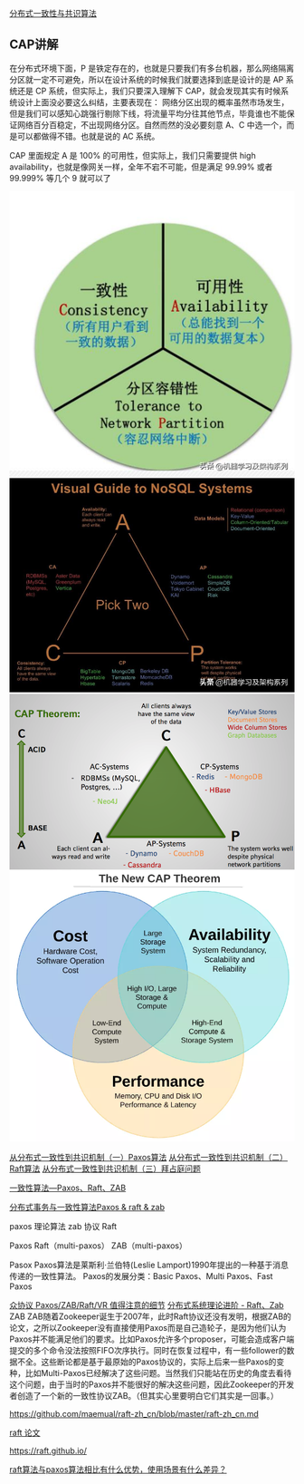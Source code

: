 [分布式一致性与共识算法](https://www.jianshu.com/p/f73cee95821e)

## CAP讲解
在分布式环境下面，P 是铁定存在的，也就是只要我们有多台机器，那么网络隔离分区就一定不可避免，所以在设计系统的时候我们就要选择到底是设计的是 AP 系统还是 CP 系统，但实际上，我们只要深入理解下 CAP，就会发现其实有时候系统设计上面没必要这么纠结，主要表现在：
网络分区出现的概率虽然市场发生，但是我们可以感知心跳强行剔除下线，将流量平均分往其他节点，毕竟谁也不能保证网络百分百稳定，不出现网络分区。自然而然的没必要刻意 A、C 中选一个，而是可以都做得不错。也就是说的 AC 系统。

CAP 里面规定 A 是 100% 的可用性，但实际上，我们只需要提供 high availability，也就是像网关一样，全年不宕不可能，但是满足 99.99% 或者 99.999% 等几个 9 就可以了

![](../img/cap-1.jpeg)
![](../img/cap-2.jpeg)
![](../img/cap-3.png)
![](img/new_cap.webp)

[从分布式一致性到共识机制（一）Paxos算法](https://www.cnblogs.com/binyue/p/8645565.html)
[从分布式一致性到共识机制（二）Raft算法](https://www.cnblogs.com/binyue/p/8647733.html)
[从分布式一致性到共识机制（三）拜占庭问题](https://www.cnblogs.com/binyue/p/8647743.html)


[一致性算法—Paxos、Raft、ZAB](https://blog.csdn.net/bulingma/article/details/89438851)

[分布式事务与一致性算法Paxos & raft & zab](https://blog.csdn.net/followmyinclinations/article/details/52870418)

paxos 理论算法
zab 协议
Raft

Paxos
Raft（multi-paxos）
ZAB（multi-paxos）

Pasox
Paxos算法是莱斯利·兰伯特(Leslie Lamport)1990年提出的一种基于消息传递的一致性算法。
Paxos的发展分类：Basic Paxos、Multi Paxos、Fast Paxos

[众协议 Paxos/ZAB/Raft/VR 值得注意的细节](https://www.jianshu.com/p/4dcf3325269d)
[分布式系统理论进阶 - Raft、Zab](https://zhuanlan.zhihu.com/p/23279196)
ZAB
ZAB随着Zookeeper诞生于2007年，此时Raft协议还没有发明，根据ZAB的论文，之所以Zookeeper没有直接使用Paxos而是自己造轮子，是因为他们认为Paxos并不能满足他们的要求。比如Paxos允许多个proposer，可能会造成客户端提交的多个命令没法按照FIFO次序执行。同时在恢复过程中，有一些follower的数据不全。这些断论都是基于最原始的Paxos协议的，实际上后来一些Paxos的变种，比如Multi-Paxos已经解决了这些问题。当然我们只能站在历史的角度去看待这个问题，由于当时的Paxos并不能很好的解决这些问题，因此Zookeeper的开发者创造了一个新的一致性协议ZAB。（但其实心里要明白它们其实是一回事。）

https://github.com/maemual/raft-zh_cn/blob/master/raft-zh_cn.md

[raft 论文](../files/raft.pdf)

https://raft.github.io/

[raft算法与paxos算法相比有什么优势，使用场景有什么差异？](https://www.zhihu.com/question/36648084)
